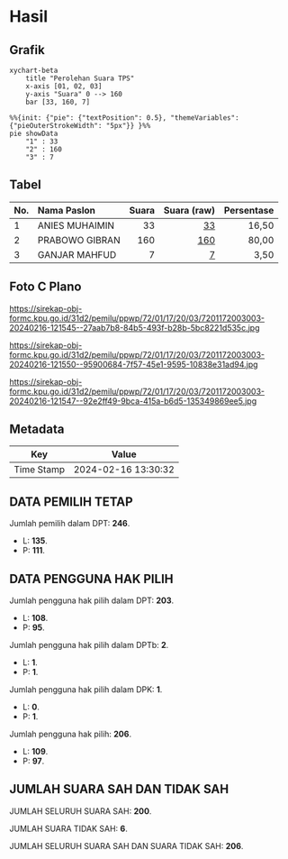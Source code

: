 # Hasil

## Grafik

```mermaid
xychart-beta
    title "Perolehan Suara TPS"
    x-axis [01, 02, 03]
    y-axis "Suara" 0 --> 160
    bar [33, 160, 7]
```

```mermaid
%%{init: {"pie": {"textPosition": 0.5}, "themeVariables": {"pieOuterStrokeWidth": "5px"}} }%%
pie showData
    "1" : 33
    "2" : 160
    "3" : 7
```

## Tabel

| No. | Nama Paslon    | Suara | Suara (raw) | Persentase |
|:--- |:-------------- | -----:| -----------:| ----------:|
| 1   | ANIES MUHAIMIN | 33    | [33][p-1]   | 16,50      |
| 2   | PRABOWO GIBRAN | 160   | [160][p-2]  | 80,00      |
| 3   | GANJAR MAHFUD  | 7     | [7][p-3]    | 3,50       |


[p-1]: https://github.com/gigit-pemilu/pemilu-2024-72-sulawesi-tengah/blob/main/pilpres/hitung-suara/sub/72-sulawesi-tengah/sub/01-banggai/sub/17-simpang-raya/sub/2003-koninis/sub/003-tps/sub/paslon-1.txt
[p-2]: https://github.com/gigit-pemilu/pemilu-2024-72-sulawesi-tengah/blob/main/pilpres/hitung-suara/sub/72-sulawesi-tengah/sub/01-banggai/sub/17-simpang-raya/sub/2003-koninis/sub/003-tps/sub/paslon-2.txt
[p-3]: https://github.com/gigit-pemilu/pemilu-2024-72-sulawesi-tengah/blob/main/pilpres/hitung-suara/sub/72-sulawesi-tengah/sub/01-banggai/sub/17-simpang-raya/sub/2003-koninis/sub/003-tps/sub/paslon-3.txt

## Foto C Plano

https://sirekap-obj-formc.kpu.go.id/31d2/pemilu/ppwp/72/01/17/20/03/7201172003003-20240216-121545--27aab7b8-84b5-493f-b28b-5bc8221d535c.jpg

https://sirekap-obj-formc.kpu.go.id/31d2/pemilu/ppwp/72/01/17/20/03/7201172003003-20240216-121550--95900684-7f57-45e1-9595-10838e31ad94.jpg

https://sirekap-obj-formc.kpu.go.id/31d2/pemilu/ppwp/72/01/17/20/03/7201172003003-20240216-121547--92e2ff49-9bca-415a-b6d5-135349869ee5.jpg


## Metadata

| Key        | Value               |
| ---------- | ------------------- |
| Time Stamp | 2024-02-16 13:30:32 |


## DATA PEMILIH TETAP

Jumlah pemilih dalam DPT: **246**.
 * L: **135**.
 * P: **111**.

## DATA PENGGUNA HAK PILIH

Jumlah pengguna hak pilih dalam DPT: **203**.
 * L: **108**.
 * P: **95**.

Jumlah pengguna hak pilih dalam DPTb: **2**.
 * L: **1**.
 * P: **1**.

Jumlah pengguna hak pilih dalam DPK: **1**.
 * L: **0**.
 * P: **1**.

Jumlah pengguna hak pilih: **206**.
 * L: **109**.
 * P: **97**.

## JUMLAH SUARA SAH DAN TIDAK SAH

JUMLAH SELURUH SUARA SAH: **200**.

JUMLAH SUARA TIDAK SAH: **6**.

JUMLAH SELURUH SUARA SAH DAN SUARA TIDAK SAH: **206**.


